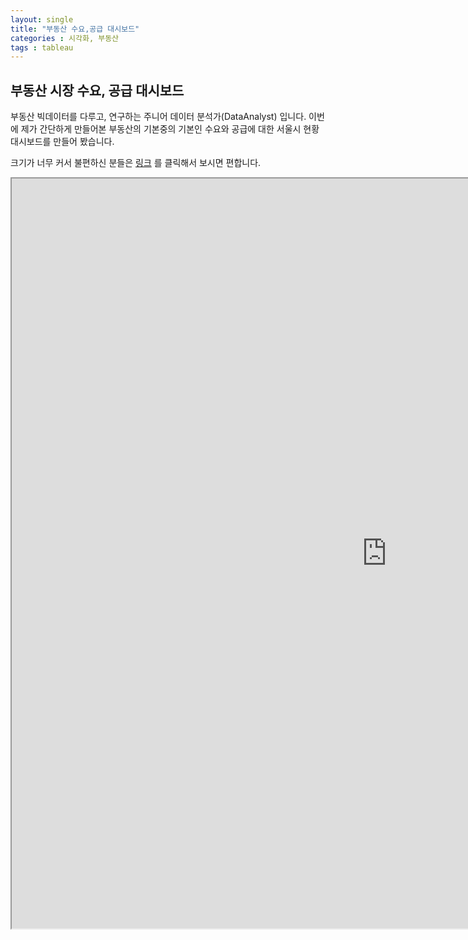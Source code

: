 ```yaml
---
layout: single
title: "부동산 수요,공급 대시보드"
categories : 시각화, 부동산
tags : tableau 
---
```


## 부동산 시장 수요, 공급 대시보드 

부동산 빅데이터를 다루고, 연구하는 주니어 데이터 분석가(DataAnalyst) 입니다. 이번에 제가 간단하게 만들어본 부동산의 기본중의 기본인 수요와 공급에 대한 서울시 현황 대시보드를 만들어 봤습니다. 

크기가 너무 커서 불편하신 분들은 [링크](https://public.tableau.com/views/_16805813148150/sheet21?:language=ko-KR&:display_count=n&:origin=viz_share_link) 를 클릭해서 보시면 편합니다. 


<iframe src = "https://public.tableau.com/views/_16805813148150/sheet21?:showVizHome=no&amp;:embed=true" width = "1200" height="1200"></ifame>